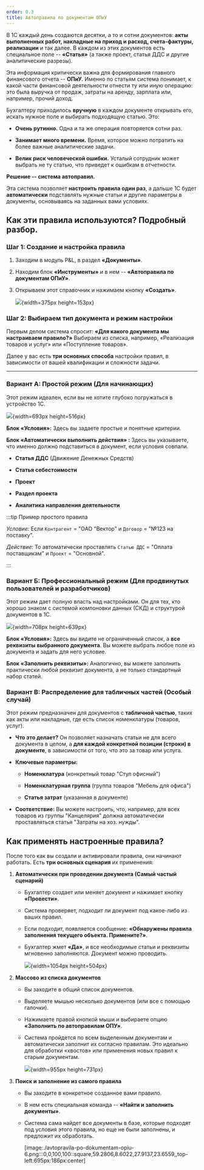 ```yaml
---
order: 0.3
title: Автоправила по документам ОПиУ
---
```


В 1С каждый день создаются десятки, а то и сотни документов: **акты выполненных работ, накладные на приход и расход, счета-фактуры, реализации** и так далее. В каждом из этих документов есть специальное поле -- **«Статья»** (а также проект, статья ДДС и другие аналитические разрезы).

Эта информация критически важна для формирования главного финансового отчета -- **ОПиУ.** Именно по статьям система понимает, к какой части финансовой деятельности отнести ту или иную операцию: это была выручка от продаж, затраты на аренду, зарплата или, например, прочий доход.

Бухгалтеру приходилось **вручную** в каждом документе открывать его, искать нужное поле и выбирать подходящую статью. Это:

-  **Очень рутинно.** Одна и та же операция повторяется сотни раз.

-  **Занимает много времени.** Время, которое можно потратить на более важные аналитические задачи.

-  **Велик риск человеческой ошибки.** Усталый сотрудник может выбрать не ту статью, что приведет к ошибкам в отчетности.

**Решение -- система автоправил.**

Эта система позволяет **настроить правила один раз**, а дальше 1С будет **автоматически** подставлять нужные статьи и другие параметры в документы, основываясь на заданных вами условиях.

## **Как эти правила используются? Подробный разбор.**

### **Шаг 1: Создание и настройка правила**

1. Заходим в модуль P&L, в раздел **«Документы»**.

2. Находим блок **«Инструменты»** и в нем -- **«Автоправила по документам ОПиУ»**.

3. Открываем этот справочник и нажимаем кнопку **«Создать»**.

   ![](./avtopravila-po-dokumentam-opiu.png){width=375px height=153px}

### **Шаг 2: Выбираем тип документа и режим настройки**

Первым делом система спросит: **«Для какого документа мы настраиваем правило?»** Выбираем из списка, например, «Реализация товаров и услуг» или «Поступление товаров».

Далее у вас есть **три основных способа** настройки правил, в зависимости от вашей квалификации и сложности задачи.

---

### **Вариант А: Простой режим (Для начинающих)**

Этот режим идеален, если вы не хотите глубоко погружаться в устройство 1С.

![](./avtopravila-po-dokumentam-opiu-2.png){width=693px height=516px}

**Блок «Условия»:** Здесь вы задаете простые и понятные критерии. 

**Блок «Автоматически выполнить действия» :** Здесь вы указываете, что именно должно подставиться в документ, если условия совпали.

-  **Статья ДДС** (Движение Денежных Средств)

-  **Статья себестоимости**

-  **Проект**

-  **Раздел проекта**

-  **Аналитика направления деятельности**

:::tip Пример простого правила

*Условие:* Если `Контрагент` = "ОАО "Вектор" и `Договор` = "№123 на поставку".

*Действие:* То автоматически проставлять `Статью ДДС` = "Оплата поставщикам" и `Проект` = "Основной".

:::

### **Вариант Б: Профессиональный режим (Для продвинутых пользователей и разработчиков)**

Этот режим дает полную власть над настройками. Он для тех, кто хорошо знаком с системой компоновки данных (СКД) и структурой документов в 1С.

![](./avtopravila-po-dokumentam-opiu-3.png){width=708px height=639px}



**Блок «Условия»:** Здесь вы видите не ограниченный список, а **все реквизиты выбранного документа**. Вы можете выбрать любое поле из документа и задать для него условие.

**Блок «Заполнить реквизиты»:** Аналогично, вы можете заполнить практически любой реквизит документа, а не только стандартный набор статей.

### **Вариант В: Распределение для табличных частей (Особый случай)**

Этот режим предназначен для документов с **табличной частью**, таких как акты или накладные, где есть список номенклатуры (товаров, услуг).

-  **Что это делает?** Он позволяет назначать статьи не для всего документа в целом, а **для каждой конкретной позиции (строки) в документе**, в зависимости от того, что это за товар или услуга.

-  **Ключевые параметры:**

   -  **Номенклатура** (конкретный товар "Стул офисный")

   -  **Номенклатурная группа** (группа товаров "Мебель для офиса")

   -  **Статья затрат** (указанная в документе)

-  **Соответствие:** Вы можете настроить, что, например, для всех товаров из группы "Канцелярия" должна автоматически проставляться статья "Затраты на хоз. нужды".

## **Как применять настроенные правила?**

После того как вы создали и активировали правила, они начинают работать. Есть **три основных сценария** их применения:

1. **Автоматически при проведении документа (Самый частый сценарий)**

   -  Бухгалтер создает или меняет документ и нажимает кнопку **«Провести»**.

   -  Система проверяет, подходит ли документ под какое-либо из ваших правил.

   -  Если подходит, появляется сообщение: **«Обнаружены правила заполнения текущего объекта. Примените?»**.

   -  Бухгалтер жмет **«Да»**, и все необходимые статьи и реквизиты мгновенно заполняются. Документ можно проводить.

      ![](./avtopravila-po-dokumentam-opiu-4.png){width=1054px height=504px}

2. **Массово из списка документов**

   -  Вы заходите в общий список документов.

   -  Выделяете мышью несколько документов (или все с помощью галочки).

   -  Нажимаете правой кнопкой мыши и выбираете опцию **«Заполнить по автоправилам ОПУ»**.

   -  Система пройдется по всем выделенным документам и автоматически заполнит их согласно правилам. Это идеально для обработки «хвостов» или применения новых правил к старым документам.

      ![](./avtopravila-po-dokumentam-opiu-5.png){width=955px height=731px}

3. **Поиск и заполнение из самого правила**

   -  Вы заходите в конкретное созданное вами правило.

   -  В нем есть специальная команда -- **«Найти и заполнить документы»**.

   -  Система сама найдет все документы в базе, которые подходят под условия этого правила, но еще не были заполнены, и предложит их обработать.

      [image:./avtopravila-po-dokumentam-opiu-6.png:::0,0,100,100::square,59.2806,8.6022,27.9137,23.6559,,top-left:695px:186px:center]